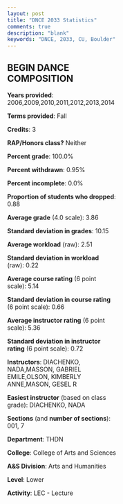 ```yaml
---
layout: post
title: "DNCE 2033 Statistics"
comments: true
description: "blank"
keywords: "DNCE, 2033, CU, Boulder"
--- 
```

<head>
<script src="https://ajax.googleapis.com/ajax/libs/jquery/2.1.3/jquery.min.js"></script>
<script src="https://dl.dropboxusercontent.com/s/pc42nxpaw1ea4o9/highcharts.js?dl=0"></script>
<!-- <script src="../assets/js/highcharts.js"></script> -->
<style type="text/css">@font-face {
	font-family: "Bebas Neue";
	src: url(https://www.filehosting.org/file/details/544349/BebasNeue%20Regular.otf) format("opentype");
	}
	h1.Bebas { 
		font-family: "Bebas Neue", Verdana, Tahoma;
	}
</style>
</head>
<body>
	<div id="container" style="float: right; width: 45%; height: 88%; margin-left: 2.5%; margin-right: 2.5%;"></div>
	<script language="JavaScript">
		$(document).ready(function() {
		var chart = {type: 'column'};
		var title = {text: 'Grade Distribution'};
		var xAxis = {categories: ['A','B','C','D','F'],crosshair: true};
		var yAxis = {min: 0,title: {text: 'Percentage'}};
		var tooltip = {headerFormat: '<center><b><span style="font-size:20px">{point.key}</span></b></center>',
		               pointFormat: '<td style="padding:0"><b>{point.y:.1f}%</b></td>',
		               footerFormat: '</table>',shared: true,useHTML: true};
		var plotOptions = {column: {pointPadding: 0.0,borderWidth: 0}};  
		var credits = {enabled: false};var series= [{name: 'Percent',data: [88.39,11.61,0.0,0.0,0.0,]}];
		var json = {};
		json.chart = chart;
		json.title = title;
		json.tooltip = tooltip;
		json.xAxis = xAxis;
		json.yAxis = yAxis;  
		json.series = series;
		json.plotOptions = plotOptions;  
		json.credits = credits;
		$('#container').highcharts(json);
	});
	</script>
</body>
			   
## BEGIN DANCE COMPOSITION

**Years provided**: 2006,2009,2010,2011,2012,2013,2014

**Terms provided**: Fall

**Credits**: 3

**RAP/Honors class?** Neither

**Percent grade**: 100.0%

**Percent withdrawn**: 0.95%

**Percent incomplete**: 0.0%

**Proportion of students who dropped**: 0.88

**Average grade** (4.0 scale): 3.86

**Standard deviation in grades**: 10.15

**Average workload** (raw): 2.51

**Standard deviation in workload** (raw): 0.22

**Average course rating** (6 point scale): 5.14

**Standard deviation in course rating** (6 point scale): 0.66

**Average instructor rating** (6 point scale): 5.36

**Standard deviation in instructor rating** (6 point scale): 0.72

**Instructors**: DIACHENKO, NADA,MASSON, GABRIEL EMILE,OLSON, KIMBERLY ANNE,MASON, GESEL R

**Easiest instructor** (based on class grade): DIACHENKO, NADA

**Sections** (and **number of sections**): 001, 7

**Department**: THDN

**College**: College of Arts and Sciences

**A&S Division**: Arts and Humanities

**Level**: Lower

**Activity**: LEC - Lecture